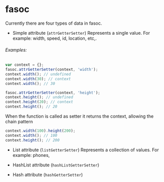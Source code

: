 fasoc
=====
Currently there are four types of data in fasoc.

+ Simple attribute (`attrGetterSetter`)
Represents a single value. For example: width, speed, id, location, etc,.
###### Examples:

```javascript
var context = {};
fasoc.attrGetterSetter(context, 'width');
context.width(); // undefined
context.width(30); // context
context.width(); // 30

fasoc.attrGetterSetter(context, 'height');
context.height(); // undefined
context.height(20); // context
context.height(); // 20
```

When the function is called as setter it returns the context, allowing the chain
pattern

```javascript
context.width(100).height(200);
context.width(); // 100
context.height(); // 200 
```

+ List attribute (`listGetterSetter`)
Represents a collection of values. For example: phones, 

+ HashList attribute (`hashListGetterSetter`)
+ Hash attribute (`hashGetterSetter`)